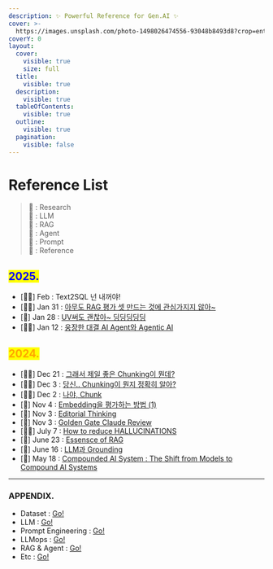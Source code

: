 ```yaml
---
description: ✨ Powerful Reference for Gen.AI ✨
cover: >-
  https://images.unsplash.com/photo-1498026474556-93048b8493d8?crop=entropy&cs=srgb&fm=jpg&ixid=M3wxOTcwMjR8MHwxfHNlYXJjaHwxMHx8YmxhY2slMjBwdXJwbGV8ZW58MHx8fHwxNzMwMTk3NTkxfDA&ixlib=rb-4.0.3&q=85
coverY: 0
layout:
  cover:
    visible: true
    size: full
  title:
    visible: true
  description:
    visible: true
  tableOfContents:
    visible: true
  outline:
    visible: true
  pagination:
    visible: false
---
```


# Reference List

> 🔬 : Research\
> 🤖 : LLM\
> 🦜 : RAG\
> 🥑 : Agent\
> 📜 : Prompt\
> 📑 : Reference

## <mark style="color:blue;">2025.</mark>

* \[🦜🔬] Feb : Text2SQL 넌 내꺼야!
* \[🦜🔬] Jan 31 : [아무도 RAG 평가 셋 만드는 것에 관심가지지 않아\~](../rag.md)
* \[📑] Jan 28 : [UV써도 괜찮아\~ 딩딩딩딩딩](../uv.md)
* \[🥑📑] Jan 12 : [웅장한 대결 AI Agent와 Agentic AI](../ai-agent-agentic-ai.md)

## <mark style="color:orange;">2024.</mark>

* \[🦜🔬] Dec 21 : [그래서 제일 좋은 Chunking이 뭔데?](../chunking.md)
* \[🦜🔬] Dec 3 : [당신.. Chunking이 뭔지 정확히 알아?](../..-chunking-...md)
* \[🦜🔬] Dec 2 : [나야, Chunk](../chunk.md)
* \[🤖]   Nov 4 : [Embedding을 평가하는 방법 (1)](../embedding.md)
* \[📑]   Nov 3 : [Editorial Thinking](../editorial-thinking.md)
* \[📜]   Nov 3 : [Golden Gate Claude Review](../golden-gate-claude-review.md)
* \[🦜🔬]   July 7 : [How to reduce HALLUCINATIONS](../how-to-reduce-hallucinations.md)
* \[🦜]   June 23 : [Essensce of RAG](../essence-of-rag.md)
* \[🦜]   June 16 : [LLM과 Grounding](../llm-grounding.md)
* \[🔬]   May 18 :  [Compounded AI System : The Shift from Models to Compound AI Systems](../compounded-ai-system-the-shift-from-models-to-compound-ai-systems.md)

***

### APPENDIX.

* Dataset : [Go!](dataset.md)
* LLM : [Go!](llm.md)
* Prompt Engineering : [Go!](prompt-engineering.md)
* LLMops : [Go!](llmops.md)
* RAG & Agent : [Go!](rag-and-agent.md)
* Etc : [Go!](etc.md)



